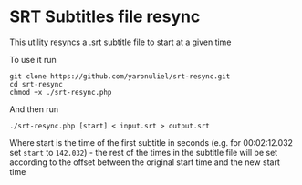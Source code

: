 # SRT Subtitles file resync

This utility resyncs a .srt subtitle file to start at a given time

To use it run

```
git clone https://github.com/yaronuliel/srt-resync.git
cd srt-resync
chmod +x ./srt-resync.php
```

And then run

```
./srt-resync.php [start] < input.srt > output.srt
```

Where start is the time of the first subtitle in seconds (e.g. for 00:02:12.032 set `start` to `142.032`) - the rest of the times in the subtitle file will be set according to the offset between the original start time and the new start time
